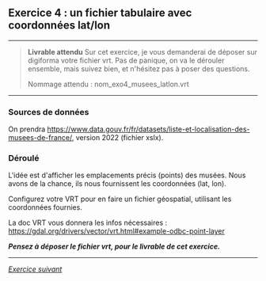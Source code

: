 ## Exercice 4 : un fichier tabulaire avec coordonnées lat/lon

---

> **Livrable attendu**
> Sur cet exercice, je vous demanderai de déposer sur digiforma votre fichier vrt. Pas de panique, on va le dérouler ensemble, mais suivez bien, et n'hésitez pas à poser des questions.
>
> Nommage attendu : nom_exo4_musees_latlon.vrt

---

### Sources de données
On prendra https://www.data.gouv.fr/fr/datasets/liste-et-localisation-des-musees-de-france/, version 2022 (fichier xslx).

### Déroulé
L'idée est d'afficher les emplacements précis (points) des musées. Nous avons de la chance, ils nous fournissent les coordonnées (lat, lon).

Configurez votre VRT pour en faire un fichier géospatial, utilisant les coordonnées fournies.

La doc VRT vous donnera les infos nécessaires : https://gdal.org/drivers/vector/vrt.html#example-odbc-point-layer

_**Pensez à déposer le fichier vrt, pour le livrable de cet exercice.**_

---

*[Exercice suivant](exercice5.md)*